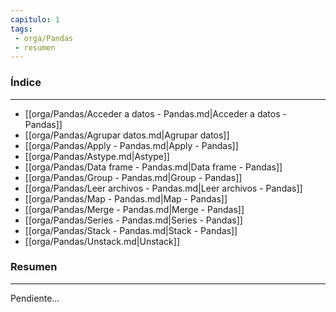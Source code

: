 ```yaml
---
capitulo: 1
tags: 
 - orga/Pandas
 - resumen
---
```

### Índice
---
 * [[orga/Pandas/Acceder a datos - Pandas.md|Acceder a datos - Pandas]]
 * [[orga/Pandas/Agrupar datos.md|Agrupar datos]]
 * [[orga/Pandas/Apply - Pandas.md|Apply - Pandas]]
 * [[orga/Pandas/Astype.md|Astype]]
 * [[orga/Pandas/Data frame - Pandas.md|Data frame - Pandas]]
 * [[orga/Pandas/Group - Pandas.md|Group - Pandas]]
 * [[orga/Pandas/Leer archivos - Pandas.md|Leer archivos - Pandas]]
 * [[orga/Pandas/Map - Pandas.md|Map - Pandas]]
 * [[orga/Pandas/Merge - Pandas.md|Merge - Pandas]]
 * [[orga/Pandas/Series - Pandas.md|Series - Pandas]]
 * [[orga/Pandas/Stack - Pandas.md|Stack - Pandas]]
 * [[orga/Pandas/Unstack.md|Unstack]]

### Resumen
---
Pendiente...
